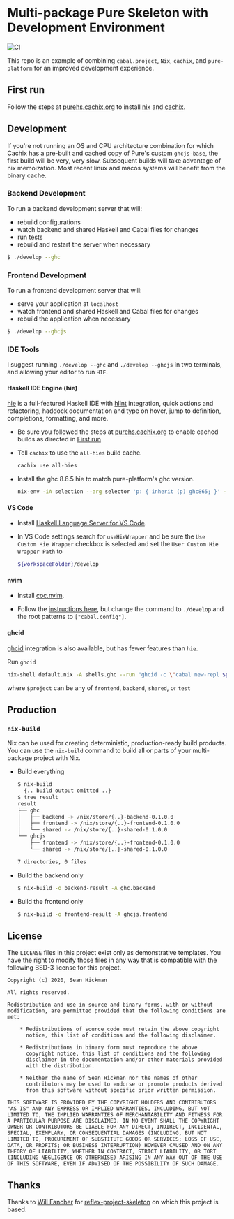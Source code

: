 # Multi-package Pure Skeleton with Development Environment

![CI](https://github.com/grumply/pure-project-skeleton/workflows/CI/badge.svg)

This repo is an example of combining `cabal.project`, `Nix`, `cachix`, and `pure-platform` for an improved development experience.

## First run

Follow the steps at [purehs.cachix.org](https://purehs.cachix.org) to install [nix](https://nixos.org/nix/) and [cachix](https://cachix.org).

## Development

If you're not running an OS and CPU architecture combination for which Cachix has a pre-built and cached copy of Pure's custom `ghcjs-base`, the first build will be very, very slow. Subsequent builds will take advantage of nix memoization. Most recent linux and macos systems will benefit from the binary cache.

### Backend Development

To run a backend development server that will:

- rebuild configurations
- watch backend and shared Haskell and Cabal files for changes
- run tests
- rebuild and restart the server when necessary

```bash
$ ./develop --ghc
```

### Frontend Development

To run a frontend development server that will:

- serve your application at `localhost`
- watch frontend and shared Haskell and Cabal files for changes
- rebuild the application when necessary

```bash
$ ./develop --ghcjs
```

### IDE Tools

I suggest running `./develop --ghc` and `./develop --ghcjs` in two terminals, and allowing your editor to run `HIE`.

#### Haskell IDE Engine (hie)

[hie](https://github.com/haskell/haskell-ide-engine) is a full-featured Haskell IDE with [hlint](https://github.com/ndmitchell/hlint) integration, quick actions and refactoring, haddock documentation and type on hover, jump to definition, completions, formatting, and more.

* Be sure you followed the steps at [purehs.cachix.org](https://purehs.cachix.org) to enable cached builds as directed in [First run](#first-run)

* Tell `cachix` to use the `all-hies` build cache.
  ```bash
  cachix use all-hies
  ```

* Install the ghc 8.6.5 hie to match pure-platform's ghc version.
  ```bash
  nix-env -iA selection --arg selector 'p: { inherit (p) ghc865; }' -f https://github.com/infinisil/all-hies/tarball/master
  ```

#### VS Code

* Install [Haskell Language Server for VS Code](https://marketplace.visualstudio.com/items?itemName=alanz.vscode-hie-server).

* In VS Code settings search for `useHieWrapper` and be sure the `Use Custom Hie Wrapper` checkbox is selected and set the `User Custom Hie Wrapper Path` to
  ```bash
  ${workspaceFolder}/develop
  ```

#### nvim

* Install [coc.nvim](https://github.com/neoclide/coc.nvim).

* Follow the [instructions here](https://github.com/neoclide/coc.nvim/wiki/Language-servers#haskell), but change the command to `./develop` and the root patterns to `["cabal.config"]`.

#### ghcid

[ghcid](https://github.com/ndmitchell/ghcid) integration is also available, but has fewer features than `hie`.

Run `ghcid`

```bash
nix-shell default.nix -A shells.ghc --run "ghcid -c \"cabal new-repl $project\""
```

where `$project` can be any of `frontend`, `backend`, `shared`, or `test`

## Production

### `nix-build`

Nix can be used for creating deterministic, production-ready build products. You can use the `nix-build` command to build all or parts of your multi-package project with Nix.

- Build everything

  ```bash
  $ nix-build
    {.. build output omitted ..}
  $ tree result
  result
  ├── ghc
  │   ├── backend -> /nix/store/{..}-backend-0.1.0.0
  │   ├── frontend -> /nix/store/{..}-frontend-0.1.0.0
  │   └── shared -> /nix/store/{..}-shared-0.1.0.0
  └── ghcjs
      ├── frontend -> /nix/store/{..}-frontend-0.1.0.0
      └── shared -> /nix/store/{..}-shared-0.1.0.0

  7 directories, 0 files
  ```

- Build the backend only

  ```bash
  $ nix-build -o backend-result -A ghc.backend
  ```

- Build the frontend only

  ```bash
  $ nix-build -o frontend-result -A ghcjs.frontend
  ```

## License

The `LICENSE` files in this project exist only as demonstrative templates. You have the right to modify those files in any way that is compatible with the following BSD-3 license for this project.

```LICENSE
Copyright (c) 2020, Sean Hickman

All rights reserved.

Redistribution and use in source and binary forms, with or without
modification, are permitted provided that the following conditions are met:

    * Redistributions of source code must retain the above copyright
      notice, this list of conditions and the following disclaimer.

    * Redistributions in binary form must reproduce the above
      copyright notice, this list of conditions and the following
      disclaimer in the documentation and/or other materials provided
      with the distribution.

    * Neither the name of Sean Hickman nor the names of other
      contributors may be used to endorse or promote products derived
      from this software without specific prior written permission.

THIS SOFTWARE IS PROVIDED BY THE COPYRIGHT HOLDERS AND CONTRIBUTORS
"AS IS" AND ANY EXPRESS OR IMPLIED WARRANTIES, INCLUDING, BUT NOT
LIMITED TO, THE IMPLIED WARRANTIES OF MERCHANTABILITY AND FITNESS FOR
A PARTICULAR PURPOSE ARE DISCLAIMED. IN NO EVENT SHALL THE COPYRIGHT
OWNER OR CONTRIBUTORS BE LIABLE FOR ANY DIRECT, INDIRECT, INCIDENTAL,
SPECIAL, EXEMPLARY, OR CONSEQUENTIAL DAMAGES (INCLUDING, BUT NOT
LIMITED TO, PROCUREMENT OF SUBSTITUTE GOODS OR SERVICES; LOSS OF USE,
DATA, OR PROFITS; OR BUSINESS INTERRUPTION) HOWEVER CAUSED AND ON ANY
THEORY OF LIABILITY, WHETHER IN CONTRACT, STRICT LIABILITY, OR TORT
(INCLUDING NEGLIGENCE OR OTHERWISE) ARISING IN ANY WAY OUT OF THE USE
OF THIS SOFTWARE, EVEN IF ADVISED OF THE POSSIBILITY OF SUCH DAMAGE.
```

## Thanks

Thanks to [Will Fancher](https://github.com/elvishjerricco) for [reflex-project-skeleton](https://github.com/elvishjerricco/reflex-project-skeleton) on which this project is based.

